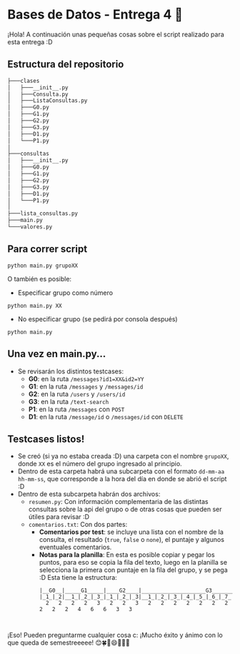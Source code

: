 # Bases de Datos - Entrega 4 🎉

¡Hola! A continuación unas pequeñas cosas sobre el script realizado para esta entrega :D

## Estructura del repositorio

```bash
├───clases
│   ├───__init__.py
│   ├───Consulta.py
│   ├───ListaConsultas.py
│   ├───G0.py
│   ├───G1.py
│   ├───G2.py
│   ├───G3.py
│   ├───D1.py
│   └───P1.py
│
├───consultas
│   ├───__init__.py
│   ├───G0.py
│   ├───G1.py
│   ├───G2.py
│   ├───G3.py
│   ├───D1.py
│   └───P1.py
│ 
├───lista_consultas.py
├───main.py
└───valores.py
```

## Para correr script
```
python main.py grupoXX
```
O también es posible:
* Especificar grupo como número
```
python main.py XX
```
* No especificar grupo (se pedirá por consola después)
```
python main.py
```

## Una vez en main.py...
* Se revisarán los distintos testcases:
  * **G0**: en la ruta `/messages?id1=XX&id2=YY`
  * **G1**: en la ruta `/messages` y `/messages/id`
  * **G2**: en la ruta `/users` y `/users/id`
  * **G3**: en la ruta `/text-search`
  * **P1**: en la ruta `/messages` con `POST`
  * **D1**: en la ruta `/message/id` o `/messages/id` con `DELETE`
  
 ## Testcases listos!
 * Se creó (si ya no estaba creada :D) una carpeta con el nombre `grupoXX`, donde `XX` es el número del grupo ingresado al principio.
 * Dentro de esta carpeta habrá una subcarpeta con el formato `dd-mm-aa hh-mm-ss`, que corresponde a la hora del día en donde se abrió el script :D
 * Dentro de esta subcarpeta habrán dos archivos:
    * `resumen.py`: Con información complementaria de las distintas consultas sobre la api del grupo o de otras cosas que pueden ser útiles para revisar :D 
    * `comentarios.txt`: Con dos partes:
      * **Comentarios por test**: se incluye una lista con el nombre de la consulta, el resultado (`true`, `false` o `none`), el puntaje y algunos eventuales comentarios.
      * **Notas para la planilla**: En esta es posible copiar y pegar los puntos, para eso se copia la fila del texto, luego en la planilla se selecciona la primera con puntaje en la fila del grupo, y se pega :D
        Esta tiene la estructura:
        ```
        |__G0__|_____G1_____|____G2____|____________________G3____________________|___P1___|___D1___|
        |_1_|_2|__1_|_2_|_3_|_1_|_2_|_3|__1_|_2_|_3_|_4_|_5_|_6_|_7_|_8_|_9_|10|11|___1_|_2|__1_|_2_|
          2   2   2   2   3   2   2   3   2   2   2   2   2   2   2   2   2   2   4   6   6   3   3	
  
      ```

      
¡Eso! Pueden preguntarme cualquier cosa c:
¡Mucho éxito y ánimo con lo que queda de semestreeeee!
😊🍀🎉😄🌱🎊🌳

